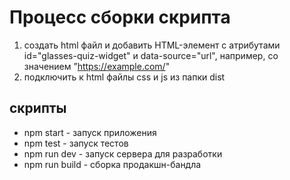 # Процесс сборки скрипта

1) создать html файл и  добавить HTML-элемент с атрибутами
id="glasses-quiz-widget" и  data-source="url", например, со значением ”https://example.com/"
2) подключить к html файлы css и js из папки dist

##  скрипты
* npm start - запуск приложения 
* npm test - запуск тестов
* npm run dev - запуск сервера для разработки 
* npm run build -  сборка продакшн-бандла

